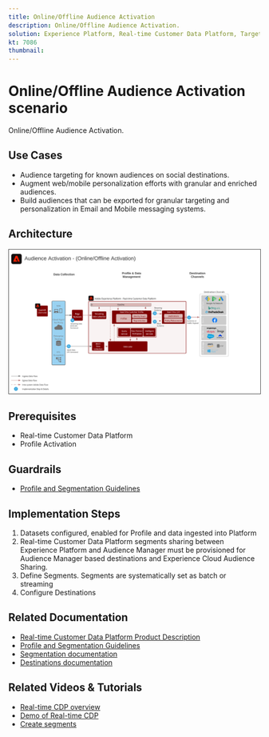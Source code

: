```yaml
---
title: Online/Offline Audience Activation
description: Online/Offline Audience Activation.
solution: Experience Platform, Real-time Customer Data Platform, Target, Audience Manager, Analytics, Experience Cloud Services, Data Collection
kt: 7086
thumbnail: 
---
```


# Online/Offline Audience Activation scenario

Online/Offline Audience Activation.

## Use Cases

* Audience targeting for known audiences on social destinations.
* Augment web/mobile personalization efforts with granular and enriched audiences.
* Build audiences that can be exported for granular targeting and personalization in Email and Mobile messaging systems.

## Architecture

<img src="assets/onoff.svg" alt="Reference architecture for the Online/Offline Audience Activation scenario" style="border:1px solid #4a4a4a" />

## Prerequisites

* Real-time Customer Data Platform
* Profile Activation

## Guardrails

* [Profile and Segmentation Guidelines](https://experienceleague.adobe.com/docs/experience-platform/profile/guardrails.html?lang=en)

## Implementation Steps

1.  Datasets configured, enabled for Profile and data ingested into Platform
1.  Real-time Customer Data Platform segments sharing between Experience Platform and Audience Manager must be provisioned for Audience Manager based destinations and Experience Cloud Audience Sharing.
1.  Define Segments. Segments are systematically set as batch or streaming
1.  Configure Destinations

## Related Documentation

* [Real-time Customer Data Platform Product Description](https://helpx.adobe.com/legal/product-descriptions/real-time-customer-data-platform.html)
* [Profile and Segmentation Guidelines](https://experienceleague.adobe.com/docs/experience-platform/profile/guardrails.html?lang=en)
* [Segmentation documentation](https://docs.adobe.com/content/help/en/experience-platform/segmentation/api/streaming-segmentation.html)
* [Destinations documentation](https://docs.adobe.com/content/help/en/experience-platform/rtcdp/destinations/destinations-cat/destinations-catalog.html)

## Related Videos & Tutorials

* [Real-time CDP overview](https://experienceleague.adobe.com/docs/platform-learn/tutorials/application-services/rtcdp/understanding-the-real-time-customer-data-platform.html)
* [Demo of Real-time CDP](https://experienceleague.adobe.com/docs/platform-learn/tutorials/application-services/rtcdp/demo.html)
* [Create segments](https://experienceleague.adobe.com/docs/platform-learn/tutorials/segments/create-segments.html)
